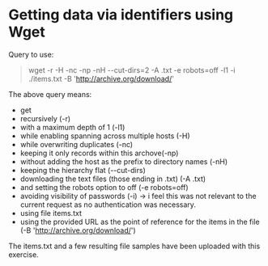 # Getting data via identifiers using Wget

Query to use:
> wget -r -H -nc -np -nH --cut-dirs=2 -A .txt -e robots=off -l1 -i ./items.txt -B 'http://archive.org/download/'

The above query means:

 * get
 * recursively (-r)
 * with a maximum depth of 1 (-l1)
 * while enabling spanning across multiple hosts (-H)
 * while overwriting duplicates (-nc) 
 * keeping it only records within this archove(-np)
 * without adding the host as the prefix to directory names (-nH)
 * keeping the hierarchy flat (--cut-dirs)
 * downloading the text files (those ending in .txt) (-A .txt)
 * and setting the robots option to off (-e robots=off)
 * avoiding visibility of passwords (-i) -> i feel this was not relevant to the current request as no authentication was necessary.
 * using file items.txt
 * using the provided URL as the point of reference for the items in the file (-B 'http://archive.org/download/')

The items.txt and a few resulting file samples have been uploaded with this exercise.